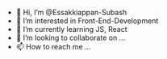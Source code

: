 - 👋 Hi, I’m @Essakkiappan-Subash
- 👀 I’m interested in Front-End-Development
- 🌱 I’m currently learning JS, React
- 💞️ I’m looking to collaborate on ...
- 📫 How to reach me ...

<!---
Essakkiappan-Subash/Essakkiappan-Subash is a ✨ special ✨ repository because its `README.md` (this file) appears on your GitHub profile.
You can click the Preview link to take a look at your changes.
--->
